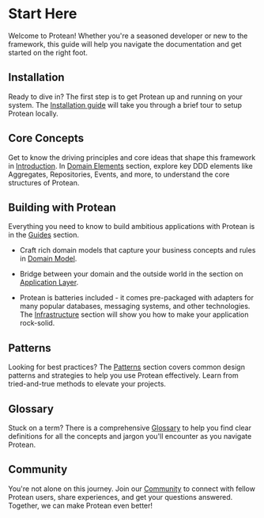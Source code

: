 # Start Here

Welcome to Protean! Whether you're a seasoned developer or new to the framework, this guide will help you navigate the documentation and get started on the right foot.

## Installation

Ready to dive in? The first step is to get Protean up and running on your system. The [Installation guide](./guides/getting-started/installation.md) will take you through a brief tour to setup Protean locally.

## Core Concepts

Get to know the driving principles and core ideas that shape this framework in [Introduction](./core-concepts/index.md). In [Domain Elements](./core-concepts/domain-elements/index.md) section, explore key DDD elements like Aggregates, Repositories, Events, and more, to understand the core structures of Protean.

## Building with Protean

Everything you need to know to build ambitious applications with Protean is in
the [Guides](./guides/getting-started/installation.md) section.

- Craft rich domain models that capture your business concepts and rules in [Domain Model](./guides/compose-a-domain/index.md).

- Bridge between your domain and the outside world in the section on [Application Layer](./guides/configuration.md).

- Protean is batteries included - it comes pre-packaged with adapters for many popular databases, messaging systems, and other technologies. The [Infrastructure](./adapters/index.md) section will show you how to make your application rock-solid.

## Patterns
Looking for best practices? The [Patterns](./patterns/index.md) section covers common design patterns and strategies to help you use Protean effectively. Learn from tried-and-true methods to elevate your projects.

## Glossary
Stuck on a term? There is a comprehensive [Glossary](glossary.md) to help you find clear definitions for all the concepts and jargon you'll encounter as you navigate Protean.

## Community
You're not alone on this journey. Join our [Community](./community/index.md) to connect with fellow Protean users, share experiences, and get your questions answered. Together, we can make Protean even better!
